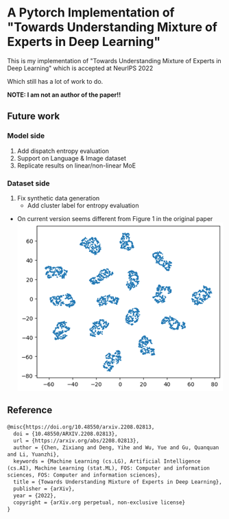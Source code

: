 # A Pytorch Implementation of "Towards Understanding Mixture of Experts in Deep Learning"

This is my implementation of "Towards Understanding Mixture of Experts in Deep Learning" which is accepted at NeurIPS 2022

Which still has a lot of work to do.

**NOTE: I am not an author of the paper!!**

## Future work
### Model side
1. Add dispatch entropy evaluation
2. Support on Language & Image dataset
3. Replicate results on linear/non-linear MoE

### Dataset side
1. Fix synthetic data generation
    - Add cluster label for entropy evaluation
- On current version seems different from Figure 1 in the original paper
![](images/synthetic_data.png)


## Reference
~~~
@misc{https://doi.org/10.48550/arxiv.2208.02813,
  doi = {10.48550/ARXIV.2208.02813},
  url = {https://arxiv.org/abs/2208.02813},
  author = {Chen, Zixiang and Deng, Yihe and Wu, Yue and Gu, Quanquan and Li, Yuanzhi},
  keywords = {Machine Learning (cs.LG), Artificial Intelligence (cs.AI), Machine Learning (stat.ML), FOS: Computer and information sciences, FOS: Computer and information sciences},
  title = {Towards Understanding Mixture of Experts in Deep Learning},
  publisher = {arXiv},
  year = {2022},
  copyright = {arXiv.org perpetual, non-exclusive license}
}
~~~
